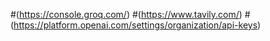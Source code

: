 #(https://console.groq.com/)
#(https://www.tavily.com/)
#(https://platform.openai.com/settings/organization/api-keys)

